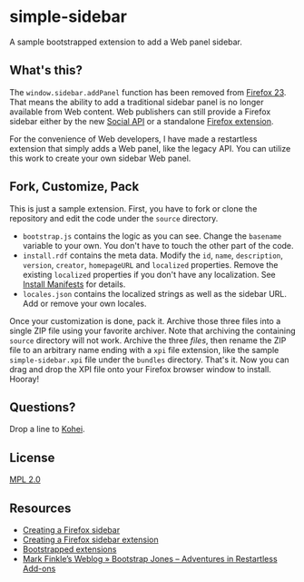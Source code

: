 # simple-sidebar

A sample bootstrapped extension to add a Web panel sidebar.

## What's this?

The `window.sidebar.addPanel` function has been removed from [Firefox 23](https://developer.mozilla.org/en-US/docs/Site_Compatibility_for_Firefox_23). That means the ability to add a traditional sidebar panel is no longer available from Web content. Web publishers can still provide a Firefox sidebar either by the new [Social API](https://developer.mozilla.org/en-US/docs/Social_API) or a standalone [Firefox extension](https://developer.mozilla.org/en-US/docs/Extensions).

For the convenience of Web developers, I have made a restartless extension that simply adds a Web panel, like the legacy API. You can utilize this work to create your own sidebar Web panel.

## Fork, Customize, Pack

This is just a sample extension. First, you have to fork or clone the repository and edit the code under the `source` directory.

* `bootstrap.js` contains the logic as you can see. Change the `basename` variable to your own. You don't have to touch the other part of the code.
* `install.rdf` contains the meta data. Modify the `id`, `name`, `description`, `version`, `creator`, `homepageURL` and `localized`  properties. Remove the existing `localized` properties if you don't have any localization. See [Install Manifests](https://developer.mozilla.org/en-US/docs/Install_Manifests) for details.
* `locales.json` contains the localized strings as well as the sidebar URL. Add or remove your own locales.

Once your customization is done, pack it. Archive those three files into a single ZIP file using your favorite archiver. Note that archiving the containing `source` directory will not work. Archive the three *files*, then rename the ZIP file to an arbitrary name ending with a `xpi` file extension, like the sample `simple-sidebar.xpi` file under the `bundles` directory. That's it. Now you can drag and drop the XPI file onto your Firefox browser window to install. Hooray!

## Questions?

Drop a line to [Kohei](https://github.com/kyoshino).

## License

[MPL 2.0](http://www.mozilla.org/MPL/2.0/)

## Resources

* [Creating a Firefox sidebar](https://developer.mozilla.org/en-US/docs/Creating_a_Firefox_sidebar)
* [Creating a Firefox sidebar extension](https://developer.mozilla.org/en-US/docs/Creating_a_Firefox_sidebar_extension)
* [Bootstrapped extensions](https://developer.mozilla.org/en-US/docs/Extensions/Bootstrapped_extensions)
* [Mark Finkle’s Weblog » Bootstrap Jones – Adventures in Restartless Add-ons](http://starkravingfinkle.org/blog/2011/01/bootstrap-jones-adventures-in-restartless-add-ons/)
